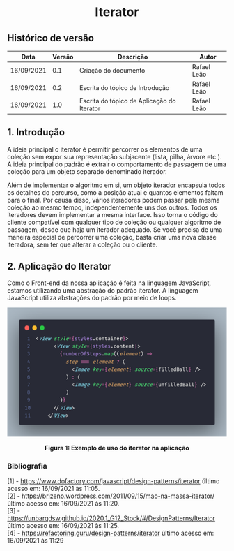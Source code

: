 # <center> Iterator

## Histórico de versão

| Data       | Versão | Descrição                                  | Autor       |
| ---------- | ------ | ------------------------------------------ | ----------- |
| 16/09/2021 | 0.1    | Criação do documento                       | Rafael Leão |
| 16/09/2021 | 0.2    | Escrita do tópico de Introdução            | Rafael Leão |
| 16/09/2021 | 1.0    | Escrita do tópico de Aplicação do Iterator | Rafael Leão |

## 1. Introdução

A ideia principal o iterator é permitir percorrer os elementos de uma coleção sem expor sua representação subjacente (lista, pilha, árvore etc.). A ideia principal do padrão é extrair o comportamento de passagem de uma coleção para um objeto separado denominado iterador.

Além de implementar o algoritmo em si, um objeto iterador encapsula todos os detalhes do percurso, como a posição atual e quantos elementos faltam para o final. Por causa disso, vários iteradores podem passar pela mesma coleção ao mesmo tempo, independentemente uns dos outros. Todos os iteradores devem implementar a mesma interface. Isso torna o código do cliente compatível com qualquer tipo de coleção ou qualquer algoritmo de passagem, desde que haja um iterador adequado. Se você precisa de uma maneira especial de percorrer uma coleção, basta criar uma nova classe iteradora, sem ter que alterar a coleção ou o cliente.

## 2. Aplicação do Iterator

Como o Front-end da nossa aplicação é feita na linguagem JavaScript, estamos utilizando uma abstração do padrão iterator. A linguagem JavaScript utiliza abstrações do padrão por meio de loops.

<p align='center'>
  <img src='https://raw.githubusercontent.com/UnBArqDsw2021-1/2021.1_G01_Animalesco_docs/main/docs/assets/pages/padroes-de-projeto/Iterator/iterator.png'>
  <figcaption align='center'>
      <b>Figura 1: Exemplo de uso do iterator na aplicação</b>
  </figcaption>    
</p>

### Bibliografia

[1] - https://www.dofactory.com/javascript/design-patterns/iterator último acesso em: 16/09/2021 às 11:05. <br/>
[2] - https://brizeno.wordpress.com/2011/09/15/mao-na-massa-iterator/ último acesso em: 16/09/2021 às 11:20. <br/>
[3] - https://unbarqdsw.github.io/2020.1_G12_Stock/#/DesignPatterns/Iterator último acesso em: 16/09/2021 às 11:25. <br/>
[4] - https://refactoring.guru/design-patterns/iterator último acesso em: 16/09/2021 às 11:29 <br/>
